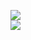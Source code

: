 [![](https://img.shields.io/badge/Made%20With-Github%20Spray-lightgrey.svg?style=for-the-badge&logo=github)](https://github.com/Annihil/github-spray#19694)  
[![](https://i.imgur.com/2DrTn0Z.gif)](https://github.com/Annihil/github-spray)